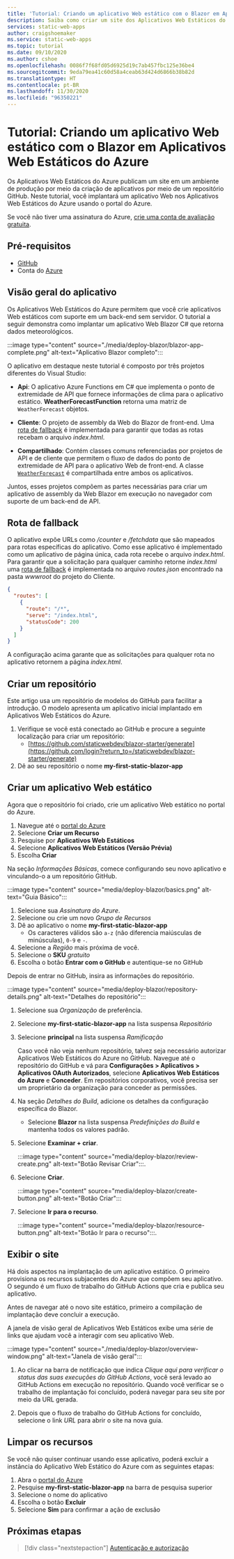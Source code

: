 ```yaml
---
title: 'Tutorial: Criando um aplicativo Web estático com o Blazor em Aplicativos Web Estáticos do Azure'
description: Saiba como criar um site dos Aplicativos Web Estáticos do Azure com o Blazor.
services: static-web-apps
author: craigshoemaker
ms.service: static-web-apps
ms.topic: tutorial
ms.date: 09/10/2020
ms.author: cshoe
ms.openlocfilehash: 0086f7f68fd05d6925d19c7ab457fbc125e36be4
ms.sourcegitcommit: 9eda79ea41c60d58a4ceab63d424d6866b38b82d
ms.translationtype: HT
ms.contentlocale: pt-BR
ms.lasthandoff: 11/30/2020
ms.locfileid: "96350221"
---
```

# <a name="tutorial-building-a-static-web-app-with-blazor-in-azure-static-web-apps"></a>Tutorial: Criando um aplicativo Web estático com o Blazor em Aplicativos Web Estáticos do Azure

Os Aplicativos Web Estáticos do Azure publicam um site em um ambiente de produção por meio da criação de aplicativos por meio de um repositório GitHub. Neste tutorial, você implantará um aplicativo Web nos Aplicativos Web Estáticos do Azure usando o portal do Azure.

Se você não tiver uma assinatura do Azure, [crie uma conta de avaliação gratuita](https://azure.microsoft.com/free).

## <a name="prerequisites"></a>Pré-requisitos

- [GitHub](https://github.com)
- Conta do [Azure](https://portal.azure.com)

## <a name="application-overview"></a>Visão geral do aplicativo

Os Aplicativos Web Estáticos do Azure permitem que você crie aplicativos Web estáticos com suporte em um back-end sem servidor. O tutorial a seguir demonstra como implantar um aplicativo Web Blazor C# que retorna dados meteorológicos.

:::image type="content" source="./media/deploy-blazor/blazor-app-complete.png" alt-text="Aplicativo Blazor completo":::

O aplicativo em destaque neste tutorial é composto por três projetos diferentes do Visual Studio:

- **Api**: O aplicativo Azure Functions em C# que implementa o ponto de extremidade de API que fornece informações de clima para o aplicativo estático. **WeatherForecastFunction** retorna uma matriz de `WeatherForecast` objetos.

- **Cliente**: O projeto de assembly da Web do Blazor de front-end. Uma [rota de fallback](#fallback-route) é implementada para garantir que todas as rotas recebam o arquivo _index.html_.

- **Compartilhado**: Contém classes comuns referenciadas por projetos de API e de cliente que permitem o fluxo de dados do ponto de extremidade de API para o aplicativo Web de front-end. A classe [`WeatherForecast`](https://github.com/staticwebdev/blazor-starter/blob/main/Shared/WeatherForecast.cs) é compartilhada entre ambos os aplicativos.

Juntos, esses projetos compõem as partes necessárias para criar um aplicativo de assembly da Web Blazor em execução no navegador com suporte de um back-end de API.

## <a name="fallback-route"></a>Rota de fallback

O aplicativo expõe URLs como _/counter_ e _/fetchdata_ que são mapeados para rotas específicas do aplicativo. Como esse aplicativo é implementado como um aplicativo de página única, cada rota recebe o arquivo _index.html_. Para garantir que a solicitação para qualquer caminho retorne _index.html_ uma [rota de fallback](./routes.md#fallback-routes) é implementada no arquivo _routes.json_ encontrado na pasta _wwwroot_ do projeto do Cliente.

```json
{
  "routes": [
    {
      "route": "/*",
      "serve": "/index.html",
      "statusCode": 200
    }
  ]
}
```

A configuração acima garante que as solicitações para qualquer rota no aplicativo retornem a página _index.html_.

## <a name="create-a-repository"></a>Criar um repositório

Este artigo usa um repositório de modelos do GitHub para facilitar a introdução. O modelo apresenta um aplicativo inicial implantado em Aplicativos Web Estáticos do Azure.

1. Verifique se você está conectado ao GitHub e procure a seguinte localização para criar um repositório:
    - [https://github.com/staticwebdev/blazor-starter/generate](https://github.com/login?return_to=/staticwebdev/blazor-starter/generate)
1. Dê ao seu repositório o nome **my-first-static-blazor-app**

## <a name="create-a-static-web-app"></a>Criar um aplicativo Web estático

Agora que o repositório foi criado, crie um aplicativo Web estático no portal do Azure.

1. Navegue até o [portal do Azure](https://portal.azure.com)
1. Selecione **Criar um Recurso**
1. Pesquise por **Aplicativos Web Estáticos**
1. Selecione **Aplicativos Web Estáticos (Versão Prévia)**
1. Escolha **Criar**

Na seção _Informações Básicas_, comece configurando seu novo aplicativo e vinculando-o a um repositório GitHub.

:::image type="content" source="media/deploy-blazor/basics.png" alt-text="Guia Básico":::

1. Selecione sua _Assinatura do Azure_.
1. Selecione ou crie um novo _Grupo de Recursos_
1. Dê ao aplicativo o nome **my-first-static-blazor-app**
    - Os caracteres válidos são `a-z` (não diferencia maiúsculas de minúsculas), `0-9` e `-`.
1. Selecione a _Região_ mais próxima de você.
1. Selecione o **SKU** _gratuito_
1. Escolha o botão **Entrar com o GitHub** e autentique-se no GitHub

Depois de entrar no GitHub, insira as informações do repositório.

:::image type="content" source="media/deploy-blazor/repository-details.png" alt-text="Detalhes do repositório":::

1. Selecione sua _Organização_ de preferência.
1. Selecione **my-first-static-blazor-app** na lista suspensa _Repositório_
1. Selecione **principal** na lista suspensa _Ramificação_

    Caso você não veja nenhum repositório, talvez seja necessário autorizar Aplicativos Web Estáticos do Azure no GitHub. Navegue até o repositório do GitHub e vá para **Configurações > Aplicativos > Aplicativos OAuth Autorizados**, selecione **Aplicativos Web Estáticos do Azure** e **Conceder**. Em repositórios corporativos, você precisa ser um proprietário da organização para conceder as permissões.

1. Na seção _Detalhes do Build_, adicione os detalhes da configuração específica do Blazor.

    - Selecione **Blazor** na lista suspensa _Predefinições do Build_ e mantenha todos os valores padrão.

1. Selecione **Examinar + criar**.

    :::image type="content" source="media/deploy-blazor/review-create.png" alt-text="Botão Revisar Criar":::.

1. Selecione **Criar**.

    :::image type="content" source="media/deploy-blazor/create-button.png" alt-text="Botão Criar":::

1. Selecione **Ir para o recurso**.

    :::image type="content" source="media/deploy-blazor/resource-button.png" alt-text="Botão Ir para o recurso":::.

## <a name="view-the-website"></a>Exibir o site

Há dois aspectos na implantação de um aplicativo estático. O primeiro provisiona os recursos subjacentes do Azure que compõem seu aplicativo. O segundo é um fluxo de trabalho do GitHub Actions que cria e publica seu aplicativo.

Antes de navegar até o novo site estático, primeiro a compilação de implantação deve concluir a execução.

A janela de visão geral de Aplicativos Web Estáticos exibe uma série de links que ajudam você a interagir com seu aplicativo Web.

:::image type="content" source="./media/deploy-blazor/overview-window.png" alt-text="Janela de visão geral":::

1. Ao clicar na barra de notificação que indica _Clique aqui para verificar o status das suas execuções do GitHub Actions_, você será levado ao GitHub Actions em execução no repositório. Quando você verificar se o trabalho de implantação foi concluído, poderá navegar para seu site por meio da URL gerada.

2. Depois que o fluxo de trabalho do GitHub Actions for concluído, selecione o link _URL_ para abrir o site na nova guia.

## <a name="clean-up-resources"></a>Limpar os recursos

Se você não quiser continuar usando esse aplicativo, poderá excluir a instância do Aplicativo Web Estático do Azure com as seguintes etapas:

1. Abra o [portal do Azure](https://portal.azure.com)
1. Pesquise **my-first-static-blazor-app** na barra de pesquisa superior
1. Selecione o nome do aplicativo
1. Escolha o botão **Excluir**
1. Selecione **Sim** para confirmar a ação de exclusão

## <a name="next-steps"></a>Próximas etapas

> [!div class="nextstepaction"]
> [Autenticação e autorização](./authentication-authorization.md)
